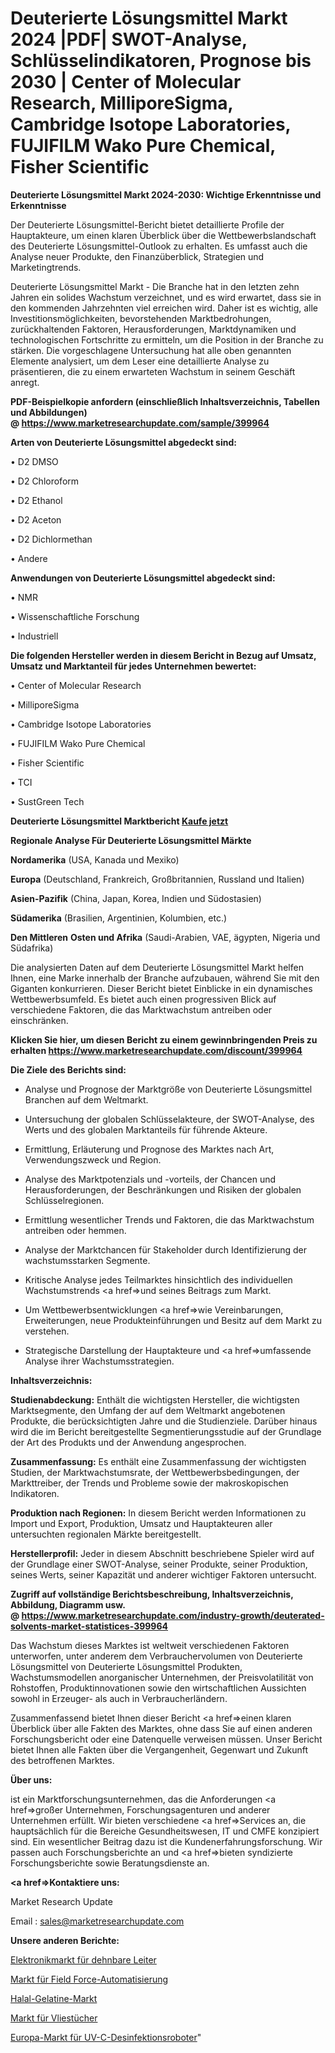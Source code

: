 # Deuterierte Lösungsmittel Markt 2024 |PDF| SWOT-Analyse, Schlüsselindikatoren, Prognose bis 2030 | Center of Molecular Research, MilliporeSigma, Cambridge Isotope Laboratories, FUJIFILM Wako Pure Chemical, Fisher Scientific

<strong>Deuterierte Lösungsmittel Markt 2024-2030: Wichtige Erkenntnisse und Erkenntnisse</strong>

Der Deuterierte Lösungsmittel-Bericht bietet detaillierte Profile der Hauptakteure, um einen klaren Überblick über die Wettbewerbslandschaft des Deuterierte Lösungsmittel-Outlook zu erhalten. Es umfasst auch die Analyse neuer Produkte, den Finanzüberblick, Strategien und Marketingtrends.

Deuterierte Lösungsmittel Markt - Die Branche hat in den letzten zehn Jahren ein solides Wachstum verzeichnet, und es wird erwartet, dass sie in den kommenden Jahrzehnten viel erreichen wird. Daher ist es wichtig, alle Investitionsmöglichkeiten, bevorstehenden Marktbedrohungen, zurückhaltenden Faktoren, Herausforderungen, Marktdynamiken und technologischen Fortschritte zu ermitteln, um die Position in der Branche zu stärken. Die vorgeschlagene Untersuchung hat alle oben genannten Elemente analysiert, um dem Leser eine detaillierte Analyse zu präsentieren, die zu einem erwarteten Wachstum in seinem Geschäft anregt.

<strong><b>PDF-Beispielkopie anfordern (einschließlich Inhaltsverzeichnis, Tabellen und Abbildungen) @ </b></strong><strong><a href=https://www.marketresearchupdate.com/sample/399964><strong>https://www.marketresearchupdate.com/sample/399964</u></a></strong></strong>

<strong>Arten von Deuterierte Lösungsmittel abgedeckt sind:</strong>

• D2 DMSO

• D2 Chloroform

• D2 Ethanol

• D2 Aceton

• D2 Dichlormethan

• Andere

<strong>Anwendungen von Deuterierte Lösungsmittel abgedeckt sind:</strong>

• NMR

• Wissenschaftliche Forschung

• Industriell

<strong>Die folgenden Hersteller werden in diesem Bericht in Bezug auf Umsatz, Umsatz und Marktanteil für jedes Unternehmen bewertet:</strong>

• Center of Molecular Research

• MilliporeSigma

• Cambridge Isotope Laboratories

• FUJIFILM Wako Pure Chemical

• Fisher Scientific

• TCI

• SustGreen Tech

<strong>Deuterierte Lösungsmittel Marktbericht <a href=https://www.marketresearchupdate.com/buynow/399964>Kaufe jetzt</a></strong>

<strong>Regionale Analyse Für Deuterierte Lösungsmittel Märkte</strong>

<strong>Nordamerika</strong> (USA, Kanada und Mexiko)

<strong>Europa</strong> (Deutschland, Frankreich, Großbritannien, Russland und Italien)

<strong>Asien-Pazifik</strong> (China, Japan, Korea, Indien und Südostasien)

<strong>Südamerika</strong> (Brasilien, Argentinien, Kolumbien, etc.)

<strong>Den Mittleren</strong> <strong>Osten und Afrika</strong> (Saudi-Arabien, VAE, ägypten, Nigeria und Südafrika)

Die analysierten Daten auf dem Deuterierte Lösungsmittel Markt helfen Ihnen, eine Marke innerhalb der Branche aufzubauen, während Sie mit den Giganten konkurrieren. Dieser Bericht bietet Einblicke in ein dynamisches Wettbewerbsumfeld. Es bietet auch einen progressiven Blick auf verschiedene Faktoren, die das Marktwachstum antreiben oder einschränken.

<strong>Klicken Sie hier, um diesen Bericht zu einem gewinnbringenden Preis zu erhalten
</strong><strong><a href=https://www.marketresearchupdate.com/discount/399964>https://www.marketresearchupdate.com/discount/399964</b></u></strong></a>

<strong>Die Ziele des Berichts sind:</strong>

- Analyse und Prognose der Marktgröße von Deuterierte Lösungsmittel Branchen auf dem Weltmarkt.

- Untersuchung der globalen Schlüsselakteure, der SWOT-Analyse, des Werts und des globalen Marktanteils für führende Akteure.

- Ermittlung, Erläuterung und Prognose des Marktes nach Art, Verwendungszweck und Region.

- Analyse des Marktpotenzials und -vorteils, der Chancen und Herausforderungen, der Beschränkungen und Risiken der globalen Schlüsselregionen.

- Ermittlung wesentlicher Trends und Faktoren, die das Marktwachstum antreiben oder hemmen.

- Analyse der Marktchancen für Stakeholder durch Identifizierung der wachstumsstarken Segmente.

- Kritische Analyse jedes Teilmarktes hinsichtlich des individuellen Wachstumstrends <a href=>und</a> seines Beitrags zum Markt.

- Um Wettbewerbsentwicklungen <a href=>wie</a> Vereinbarungen, Erweiterungen, neue Produkteinführungen und Besitz auf dem Markt zu verstehen.

- Strategische Darstellung der Hauptakteure und <a href=>umfas</a>sende Analyse ihrer Wachstumsstrategien.

<strong>Inhaltsverzeichnis:</strong>

<strong>Studienabdeckung:</strong> Enthält die wichtigsten Hersteller, die wichtigsten Marktsegmente, den Umfang der auf dem Weltmarkt angebotenen Produkte, die berücksichtigten Jahre und die Studienziele. Darüber hinaus wird die im Bericht bereitgestellte Segmentierungsstudie auf der Grundlage der Art des Produkts und der Anwendung angesprochen.

<strong>Zusammenfassung:</strong> Es enthält eine Zusammenfassung der wichtigsten Studien, der Marktwachstumsrate, der Wettbewerbsbedingungen, der Markttreiber, der Trends und Probleme sowie der makroskopischen Indikatoren.

<strong>Produktion nach Regionen:</strong> In diesem Bericht werden Informationen zu Import und Export, Produktion, Umsatz und Hauptakteuren aller untersuchten regionalen Märkte bereitgestellt.

<strong>Herstellerprofil:</strong> Jeder in diesem Abschnitt beschriebene Spieler wird auf der Grundlage einer SWOT-Analyse, seiner Produkte, seiner Produktion, seines Werts, seiner Kapazität und anderer wichtiger Faktoren untersucht.

<strong><b>Zugriff auf vollständige Berichtsbeschreibung, Inhaltsverzeichnis, Abbildung, Diagramm usw. @ </b></strong><strong><a href=https://www.marketresearchupdate.com/industry-growth/deuterated-solvents-market-statistices-399964>https://www.marketresearchupdate.com/industry-growth/deuterated-solvents-market-statistices-399964</a></strong>

Das Wachstum dieses Marktes ist weltweit verschiedenen Faktoren unterworfen, unter anderem dem Verbrauchervolumen von Deuterierte Lösungsmittel von Deuterierte Lösungsmittel Produkten, Wachstumsmodellen anorganischer Unternehmen, der Preisvolatilität von Rohstoffen, Produktinnovationen sowie den wirtschaftlichen Aussichten sowohl in Erzeuger- als auch in Verbraucherländern.

Zusammenfassend bietet Ihnen dieser Bericht <a href=>einen</a> klaren Überblick über alle Fakten des Marktes, ohne dass Sie auf einen anderen Forschungsbericht oder eine Datenquelle verweisen müssen. Unser Bericht bietet Ihnen alle Fakten über die Vergangenheit, Gegenwart und Zukunft des betroffenen Marktes.

<strong>Über uns:</strong>

 ist ein Marktforschungsunternehmen, das die Anforderungen <a href=>großer</a> Unternehmen, Forschungsagenturen und anderer Unternehmen erfüllt. Wir bieten verschiedene <a href=>Services</a> an, die hauptsächlich für die Bereiche Gesundheitswesen, IT und CMFE konzipiert sind. Ein wesentlicher Beitrag dazu ist die Kundenerfahrungsforschung. Wir passen auch Forschungsberichte an und <a href=>bieten</a> syndizierte Forschungsberichte sowie Beratungsdienste an.

<strong><a href=>Kontaktiere uns:</a></strong>

Market Research Update

Email : sales@marketresearchupdate.com

<strong>Unsere anderen Berichte:</strong>

<a href=https://www.linkedin.com/pulse/stretchable-conductors-electronics-market-analyzing>Elektronikmarkt für dehnbare Leiter</a>

<a href=https://www.linkedin.com/pulse/field-force-automation-market-industry-analysis>Markt für Field Force-Automatisierung</a>

<a href=https://www.linkedin.com/pulse/halal-gelatin-market-size-trends-consumption>Halal-Gelatine-Markt</a>

<a href=https://www.linkedin.com/pulse/nonwoven-wipes-market-size-trends-consumption>Markt für Vliestücher</a>

<a href=https://www.linkedin.com/pulse/europe-uv-c-disinfection-robot-market-2023-top>Europa-Markt für UV-C-Desinfektionsroboter</a>"

